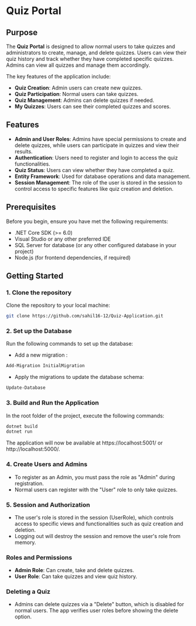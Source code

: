 # Quiz Portal

## Purpose

The **Quiz Portal** is designed to allow normal users to take quizzes and administrators to create, manage, and delete quizzes. Users can view their quiz history and track whether they have completed specific quizzes. Admins can view all quizzes and manage them accordingly.

The key features of the application include:
- **Quiz Creation**: Admin users can create new quizzes.
- **Quiz Participation**: Normal users can take quizzes.
- **Quiz Management**: Admins can delete quizzes if needed.
- **My Quizzes**: Users can see their completed quizzes and scores.

## Features

- **Admin and User Roles**: Admins have special permissions to create and delete quizzes, while users can participate in quizzes and view their results.
- **Authentication**: Users need to register and login to access the quiz functionalities.
- **Quiz Status**: Users can view whether they have completed a quiz.
- **Entity Framework**: Used for database operations and data management.
- **Session Management**: The role of the user is stored in the session to control access to specific features like quiz creation and deletion.

## Prerequisites

Before you begin, ensure you have met the following requirements:
- .NET Core SDK (>= 6.0)
- Visual Studio or any other preferred IDE
- SQL Server for database (or any other configured database in your project)
- Node.js (for frontend dependencies, if required)

## Getting Started

### 1. Clone the repository
Clone the repository to your local machine:
```bash
git clone https://github.com/sahil16-12/Quiz-Application.git
```
### 2. Set up the Database
Run the following commands to set up the database:

- Add a new migration :
```bash
Add-Migration InitialMigration
```
- Apply the migrations to update the database schema:
```bash
Update-Database
```
### 3. Build and Run the Application
In the root folder of the project, execute the following commands:
```bash
dotnet build
dotnet run
```
The application will now be available at https://localhost:5001/ or http://localhost:5000/.
### 4. Create Users and Admins
- To register as an Admin, you must pass the role as "Admin" during registration.
- Normal users can register with the "User" role to only take quizzes.
### 5. Session and Authorization
- The user's role is stored in the session (UserRole), which controls access to specific views and functionalities such as quiz creation and deletion.
- Logging out will destroy the session and remove the user's role from memory.
### Roles and Permissions
- **Admin Role**: Can create, take and delete quizzes.
- **User Role**: Can take quizzes and view quiz history.
### Deleting a Quiz
- Admins can delete quizzes via a "Delete" button, which is disabled for normal users. The app verifies user roles before showing the delete option.


